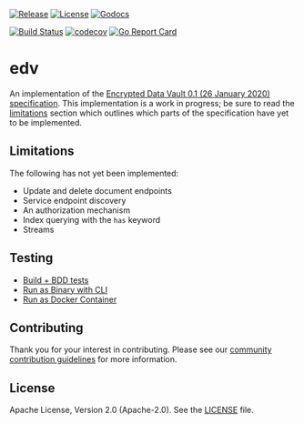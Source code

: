 
[![Release](https://img.shields.io/github/release/trustbloc/edv.svg?style=flat-square)](https://github.com/trustbloc/edv/releases/latest)
[![License](https://img.shields.io/badge/License-Apache%202.0-blue.svg)](https://raw.githubusercontent.com/trustbloc/edv/master/LICENSE)
[![Godocs](https://img.shields.io/badge/godoc-reference-blue.svg)](https://godoc.org/github.com/trustbloc/edv)

[![Build Status](https://dev.azure.com/trustbloc/edge/_apis/build/status/trustbloc.edv?branchName=master)](https://dev.azure.com/trustbloc/edge/_build/latest?definitionId=27&branchName=master)
[![codecov](https://codecov.io/gh/trustbloc/edv/branch/master/graph/badge.svg)](https://codecov.io/gh/trustbloc/edv)
[![Go Report Card](https://goreportcard.com/badge/github.com/trustbloc/edv)](https://goreportcard.com/report/github.com/trustbloc/edv)

# edv
An implementation of the [Encrypted Data Vault 0.1 (26 January 2020) specification](https://digitalbazaar.github.io/encrypted-data-vaults/). This implementation is a work in progress; be sure to read the [limitations](#limitations) section which outlines which parts of the specification have yet to be implemented.

## Limitations
The following has not yet been implemented:
* Update and delete document endpoints
* Service endpoint discovery
* An authorization mechanism
* Index querying with the `has` keyword
* Streams

## Testing
- [Build + BDD tests](docs/test/build.md)
- [Run as Binary with CLI](docs/rest/edv_cli.md)
- [Run as Docker Container](docs/rest/edv_docker.md)

## Contributing
Thank you for your interest in contributing. Please see our [community contribution guidelines](https://github.com/trustbloc/community/blob/master/CONTRIBUTING.md) for more information.

## License
Apache License, Version 2.0 (Apache-2.0). See the [LICENSE](LICENSE) file.